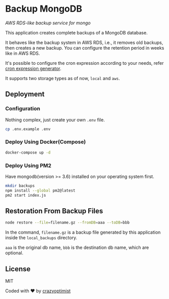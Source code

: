 # Backup MongoDB

_AWS RDS-like backup service for mongo_

This application creates complete backups of a MongoDB database.

It behaves like the backup system in AWS RDS, i.e., it removes old backups, then creates a new backup. You can configure the retention period in weeks like in AWS RDS.

It's possible to configure the cron expression according to your needs, refer [cron expression generator](https://crontab.cronhub.io/).

It supports two storage types as of now, `local` and `aws`.

## Deployment

### Configuration

Nothing complex, just create your own `.env` file.

```bash
cp .env.example .env
```

### Deploy Using Docker(Compose)

```bash
docker-compose up -d
```

### Deploy Using PM2

Have mongodb(version >= 3.6) installed on your operating system first.

```bash
mkdir backups
npm install --global pm2@latest
pm2 start index.js
```

## Restoration From Backup Files

```bash
node restore --file=filename.gz --fromDB=aaa --toDB=bbb
```

In the command, `filename.gz` is a backup file generated by this application inside the `local_backups` directory.

`aaa` is the original db name, `bbb` is the destination db name, which are optional.

## License

MIT

Coded with :heart: by [crazyoptimist](https://github.com/crazyoptimist)
